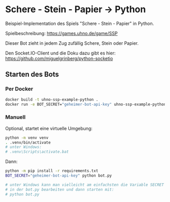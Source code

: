 # Schere - Stein - Papier -> Python

Beispiel-Implementation des Spiels "Schere - Stein - Papier" in Python.

Spielbeschreibung: https://games.uhno.de/game/SSP

Dieser Bot zieht in jedem Zug zufällig Schere, Stein oder Papier.

Den Socket.IO-Client und die Doku dazu gibt es hier: https://github.com/miguelgrinberg/python-socketio

## Starten des Bots

### Per Docker

```sh
docker build -t uhno-ssp-example-python .
docker run -e BOT_SECRET="geheimer-bot-api-key" uhno-ssp-example-python
```

### Manuell

Optional, startet eine virtuelle Umgebung:

```sh
python -m venv venv
. .venv/bin/activate
# unter Windows:
# .venv\Scripts\activate.bat
```

Dann:

```sh
python -m pip install -r requirements.txt
BOT_SECRET="geheimer-bot-api-key" python bot.py

# unter Windows kann man vielleicht am einfachsten die Variable SECRET
# in der bot.py bearbeiten und dann starten mit:
# python bot.py
```
